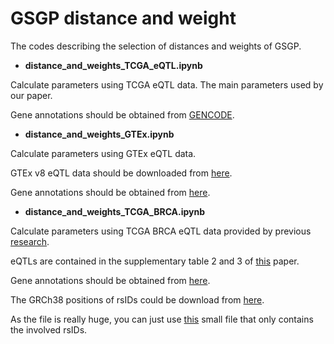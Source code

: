 # GSGP distance and weight
The codes describing the selection of distances and weights of GSGP.

- **distance_and_weights_TCGA_eQTL.ipynb**

Calculate parameters using TCGA eQTL data. The main parameters used by our paper.

Gene annotations should be obtained from [GENCODE](https://www.gencodegenes.org/human/).

- **distance_and_weights_GTEx.ipynb**

Calculate parameters using GTEx eQTL data.

GTEx v8 eQTL data should be downloaded from [here](https://storage.googleapis.com/gtex_analysis_v8/single_tissue_qtl_data/GTEx_Analysis_v8_eQTL.tar).

Gene annotations should be obtained from [here](https://storage.googleapis.com/gtex_analysis_v8/reference/gencode.v26.GRCh38.genes.gtf).

- **distance_and_weights_TCGA_BRCA.ipynb**

Calculate parameters using TCGA BRCA eQTL data provided by previous [research](https://doi.org/10.1016/j.cell.2012.12.034).

eQTLs are contained in the supplementary table 2 and 3 of [this](https://doi.org/10.1016/j.cell.2012.12.034) paper.

Gene annotations should be obtained from [here](https://api.gdc.cancer.gov/data/25aa497c-e615-4cb7-8751-71f744f9691f).

The GRCh38 positions of rsIDs could be download from [here](https://ftp.ncbi.nlm.nih.gov/snp/organisms/human_9606_b151_GRCh38p7/VCF/All_20180418.vcf.gz).

As the file is really huge, you can just use [this](https://github.com/Evan210/GSGP_distance_and_weight/raw/main/rsID.txt.gz) small file that only contains the involved rsIDs.
